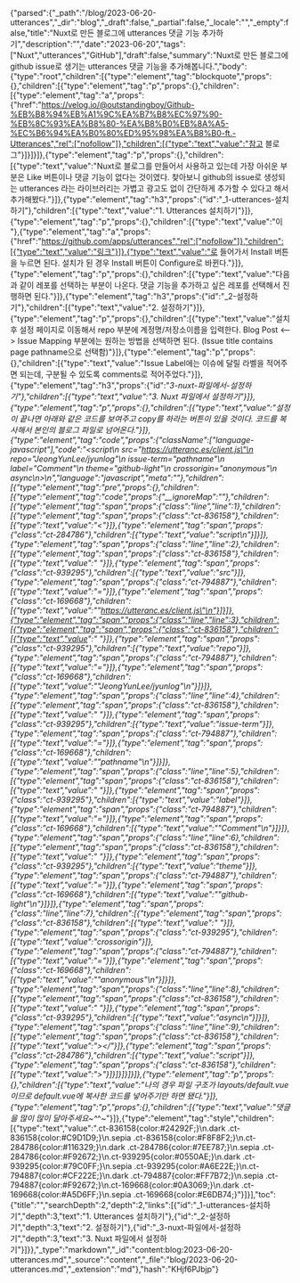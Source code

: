 {"parsed":{"_path":"/blog/2023-06-20-utterances","_dir":"blog","_draft":false,"_partial":false,"_locale":"","_empty":false,"title":"Nuxt로 만든 블로그에 utterances 댓글 기능 추가하기","description":"","date":"2023-06-20","tags":["Nuxt","utterances","GitHub"],"draft":false,"summary":"Nuxt로 만든 블로그에 github issue로 생기는 utterances 댓글 기능을 추가해봅니다.","body":{"type":"root","children":[{"type":"element","tag":"blockquote","props":{},"children":[{"type":"element","tag":"p","props":{},"children":[{"type":"element","tag":"a","props":{"href":"https://velog.io/@outstandingboy/Github-%EB%B8%94%EB%A1%9C%EA%B7%B8%EC%97%90-%EB%8C%93%EA%B8%80-%EA%B8%B0%EB%8A%A5-%EC%B6%94%EA%B0%80%ED%95%98%EA%B8%B0-ft.-Utterances","rel":["nofollow"]},"children":[{"type":"text","value":"참고 블로그"}]}]}]},{"type":"element","tag":"p","props":{},"children":[{"type":"text","value":"Nuxt로 블로그를 만들어서 사용하고 있는데 가장 아쉬운 부분은 Like 버튼이나 댓글 기능이 없다는 것이였다. 찾아보니 github의 issue로 생성되는 utterances 라는 라이브러리는 가볍고 광고도 없이 간단하게 추가할 수 있다고 해서 추가해봤다."}]},{"type":"element","tag":"h3","props":{"id":"_1-utterances-설치하기"},"children":[{"type":"text","value":"1. Utterances 설치하기"}]},{"type":"element","tag":"p","props":{},"children":[{"type":"text","value":"이 "},{"type":"element","tag":"a","props":{"href":"https://github.com/apps/utterances","rel":["nofollow"]},"children":[{"type":"text","value":"링크"}]},{"type":"text","value":"로 들어가서 Install 버튼을 누르면 된다. 설치가 된 경우 Install 버튼이 Configure로 바뀐다."}]},{"type":"element","tag":"p","props":{},"children":[{"type":"text","value":"다음과 같이 레포를 선택하는 부분이 나온다. 댓글 기능을 추가하고 싶은 레포를 선택해서 진행하면 된다."}]},{"type":"element","tag":"h3","props":{"id":"_2-설정하기"},"children":[{"type":"text","value":"2. 설정하기"}]},{"type":"element","tag":"p","props":{},"children":[{"type":"text","value":"설치 후 설정 페이지로 이동해서 repo 부분에 계정명/저장소이름을 입력한다. Blog Post <--> Issue Mapping 부분에는 원하는 방법을 선택하면 된다. (Issue title contains page pathname으로 선택함)"}]},{"type":"element","tag":"p","props":{},"children":[{"type":"text","value":"Issue Label에는 이슈에 달릴 라벨을 적어주면 되는데, 구분될 수 있도록 comments로 적어주었다."}]},{"type":"element","tag":"h3","props":{"id":"_3-nuxt-파일에서-설정하기"},"children":[{"type":"text","value":"3. Nuxt 파일에서 설정하기"}]},{"type":"element","tag":"p","props":{},"children":[{"type":"text","value":"설정이 끝나면 아래와 같은 코드를 보여주고 copy를 하라는 버튼이 있을 것이다. 코드를 복사해서 본인의 블로그 파일로 넘어온다."}]},{"type":"element","tag":"code","props":{"className":["language-javascript"],"code":"<script\n  src=\"https://utteranc.es/client.js\"\n  repo=\"JeongYunLee/jyunlog\"\n  issue-term=\"pathname\"\n  label=\"Comment\"\n  theme=\"github-light\"\n  crossorigin=\"anonymous\"\n  async\n></script>\n","language":"javascript","meta":""},"children":[{"type":"element","tag":"pre","props":{},"children":[{"type":"element","tag":"code","props":{"__ignoreMap":""},"children":[{"type":"element","tag":"span","props":{"class":"line","line":1},"children":[{"type":"element","tag":"span","props":{"class":"ct-836158"},"children":[{"type":"text","value":"<"}]},{"type":"element","tag":"span","props":{"class":"ct-284786"},"children":[{"type":"text","value":"script\n"}]}]},{"type":"element","tag":"span","props":{"class":"line","line":2},"children":[{"type":"element","tag":"span","props":{"class":"ct-836158"},"children":[{"type":"text","value":"  "}]},{"type":"element","tag":"span","props":{"class":"ct-939295"},"children":[{"type":"text","value":"src"}]},{"type":"element","tag":"span","props":{"class":"ct-794887"},"children":[{"type":"text","value":"="}]},{"type":"element","tag":"span","props":{"class":"ct-169668"},"children":[{"type":"text","value":"\"https://utteranc.es/client.js\"\n"}]}]},{"type":"element","tag":"span","props":{"class":"line","line":3},"children":[{"type":"element","tag":"span","props":{"class":"ct-836158"},"children":[{"type":"text","value":"  "}]},{"type":"element","tag":"span","props":{"class":"ct-939295"},"children":[{"type":"text","value":"repo"}]},{"type":"element","tag":"span","props":{"class":"ct-794887"},"children":[{"type":"text","value":"="}]},{"type":"element","tag":"span","props":{"class":"ct-169668"},"children":[{"type":"text","value":"\"JeongYunLee/jyunlog\"\n"}]}]},{"type":"element","tag":"span","props":{"class":"line","line":4},"children":[{"type":"element","tag":"span","props":{"class":"ct-836158"},"children":[{"type":"text","value":"  "}]},{"type":"element","tag":"span","props":{"class":"ct-939295"},"children":[{"type":"text","value":"issue-term"}]},{"type":"element","tag":"span","props":{"class":"ct-794887"},"children":[{"type":"text","value":"="}]},{"type":"element","tag":"span","props":{"class":"ct-169668"},"children":[{"type":"text","value":"\"pathname\"\n"}]}]},{"type":"element","tag":"span","props":{"class":"line","line":5},"children":[{"type":"element","tag":"span","props":{"class":"ct-836158"},"children":[{"type":"text","value":"  "}]},{"type":"element","tag":"span","props":{"class":"ct-939295"},"children":[{"type":"text","value":"label"}]},{"type":"element","tag":"span","props":{"class":"ct-794887"},"children":[{"type":"text","value":"="}]},{"type":"element","tag":"span","props":{"class":"ct-169668"},"children":[{"type":"text","value":"\"Comment\"\n"}]}]},{"type":"element","tag":"span","props":{"class":"line","line":6},"children":[{"type":"element","tag":"span","props":{"class":"ct-836158"},"children":[{"type":"text","value":"  "}]},{"type":"element","tag":"span","props":{"class":"ct-939295"},"children":[{"type":"text","value":"theme"}]},{"type":"element","tag":"span","props":{"class":"ct-794887"},"children":[{"type":"text","value":"="}]},{"type":"element","tag":"span","props":{"class":"ct-169668"},"children":[{"type":"text","value":"\"github-light\"\n"}]}]},{"type":"element","tag":"span","props":{"class":"line","line":7},"children":[{"type":"element","tag":"span","props":{"class":"ct-836158"},"children":[{"type":"text","value":"  "}]},{"type":"element","tag":"span","props":{"class":"ct-939295"},"children":[{"type":"text","value":"crossorigin"}]},{"type":"element","tag":"span","props":{"class":"ct-794887"},"children":[{"type":"text","value":"="}]},{"type":"element","tag":"span","props":{"class":"ct-169668"},"children":[{"type":"text","value":"\"anonymous\"\n"}]}]},{"type":"element","tag":"span","props":{"class":"line","line":8},"children":[{"type":"element","tag":"span","props":{"class":"ct-836158"},"children":[{"type":"text","value":"  "}]},{"type":"element","tag":"span","props":{"class":"ct-939295"},"children":[{"type":"text","value":"async\n"}]}]},{"type":"element","tag":"span","props":{"class":"line","line":9},"children":[{"type":"element","tag":"span","props":{"class":"ct-836158"},"children":[{"type":"text","value":"></"}]},{"type":"element","tag":"span","props":{"class":"ct-284786"},"children":[{"type":"text","value":"script"}]},{"type":"element","tag":"span","props":{"class":"ct-836158"},"children":[{"type":"text","value":">"}]}]}]}]}]},{"type":"element","tag":"p","props":{},"children":[{"type":"text","value":"나의 경우 파일 구조가 layouts/default.vue 이므로 default.vue에 복사한 코드를 넣어주기만 하면 됐다."}]},{"type":"element","tag":"p","props":{},"children":[{"type":"text","value":"댓글을 많이 많이 달아주세요~^_^~"}]},{"type":"element","tag":"style","children":[{"type":"text","value":".ct-836158{color:#24292F;}\n.dark .ct-836158{color:#C9D1D9;}\n.sepia .ct-836158{color:#F8F8F2;}\n.ct-284786{color:#116329;}\n.dark .ct-284786{color:#7EE787;}\n.sepia .ct-284786{color:#F92672;}\n.ct-939295{color:#0550AE;}\n.dark .ct-939295{color:#79C0FF;}\n.sepia .ct-939295{color:#A6E22E;}\n.ct-794887{color:#CF222E;}\n.dark .ct-794887{color:#FF7B72;}\n.sepia .ct-794887{color:#F92672;}\n.ct-169668{color:#0A3069;}\n.dark .ct-169668{color:#A5D6FF;}\n.sepia .ct-169668{color:#E6DB74;}"}]}],"toc":{"title":"","searchDepth":2,"depth":2,"links":[{"id":"_1-utterances-설치하기","depth":3,"text":"1. Utterances 설치하기"},{"id":"_2-설정하기","depth":3,"text":"2. 설정하기"},{"id":"_3-nuxt-파일에서-설정하기","depth":3,"text":"3. Nuxt 파일에서 설정하기"}]}},"_type":"markdown","_id":"content:blog:2023-06-20-utterances.md","_source":"content","_file":"blog/2023-06-20-utterances.md","_extension":"md"},"hash":"KHjf6PJbjp"}